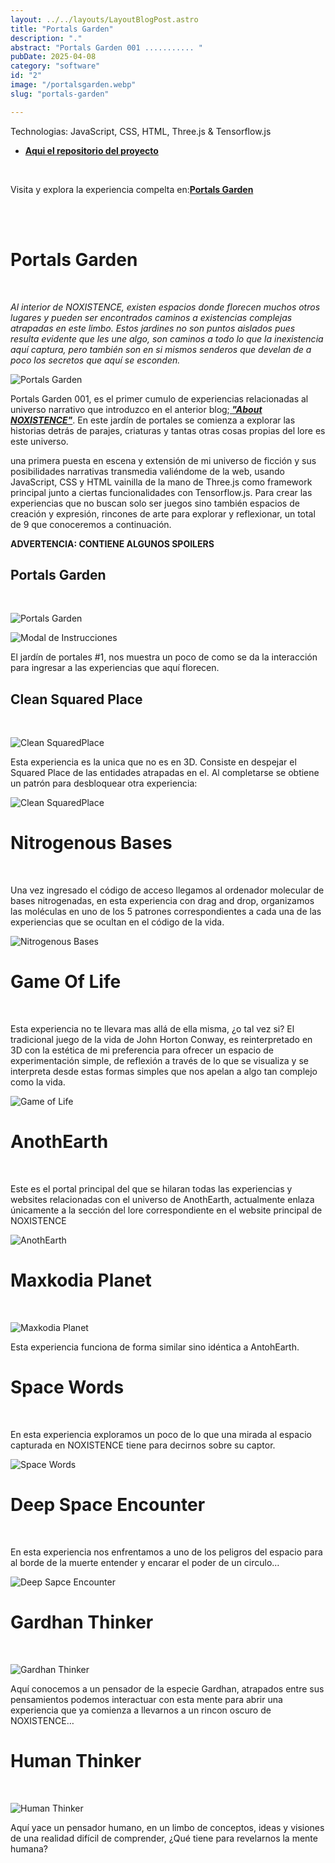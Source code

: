 ```yaml
---
layout: ../../layouts/LayoutBlogPost.astro
title: "Portals Garden"
description: "."
abstract: "Portals Garden 001 ........... "
pubDate: 2025-04-08
category: "software"
id: "2"
image: "/portalsgarden.webp"
slug: "portals-garden"

---
```


Technologias: JavaScript, CSS, HTML, Three.js & Tensorflow.js
* **[ Aqui el repositorio del proyecto](https://github.com/blackars/NOXISTENCE-PortalsGarden)**
<br>

Visita y explora la experiencia compelta en:**[Portals Garden](https://portalsgarden.netlify.app)**

<br>


<br>

# **Portals Garden**
<br>

_Al interior de NOXISTENCE, existen espacios donde florecen muchos otros lugares y pueden ser encontrados caminos a existencias complejas atrapadas en este limbo. Estos jardines no son puntos aislados pues resulta evidente que les une algo, son caminos a todo lo que la inexistencia aquí captura, pero también son en si mismos senderos que develan de a poco los secretos que aquí se esconden._ 
<br>

![Portals Garden](screenshots/portalsgarden/portalsgarden.png)
<br>

Portals Garden 001, es el primer cumulo de experiencias relacionadas al universo narrativo que introduzco en el anterior blog;**[ _"About NOXISTENCE"_](https://blackars.com/blog/post2)**. En este jardín de portales se comienza a explorar las historias detrás de parajes, criaturas y tantas otras cosas propias del lore es este universo. 

una primera puesta en escena y extensión de mi universo de ficción y sus  posibilidades narrativas transmedia valiéndome de la web, usando JavaScript, CSS y HTML vainilla de la mano de Three.js como framework principal junto a ciertas funcionalidades con Tensorflow.js. Para crear las experiencias que no buscan solo ser juegos sino también espacios de creación y expresión, rincones de arte para explorar y reflexionar, un total de 9 que conoceremos a continuación.
<br>

**ADVERTENCIA: CONTIENE ALGUNOS SPOILERS** 
<br>

## **Portals Garden**
<br>

![Portals Garden](screenshots/portalsgarden/portalsgarden.webp)
<br>

![Modal de Instrucciones](screenshots/portalsgarden/instructions.png)
<br>

El jardín de portales #1, nos muestra un poco de como se da la interacción para ingresar a las experiencias que aquí florecen.
<br>

## **Clean Squared Place**
<br>

![Clean SquaredPlace](screenshots/portalsgarden/cleansquaredplace.webp)
<br>

Esta experiencia es la unica que no es en 3D. Consiste en despejar el Squared Place de las entidades atrapadas en el. Al completarse se obtiene un patrón para desbloquear otra experiencia: 
<br>

![Clean SquaredPlace](screenshots/portalsgarden/cleansquaredplace2.png)
<br>

# **Nitrogenous Bases**
<br>

Una vez ingresado el código de acceso llegamos al ordenador molecular de bases nitrogenadas, en esta experiencia con drag and drop, organizamos las moléculas en uno de los 5 patrones correspondientes a cada una de las experiencias que se ocultan en el código de la vida.
<br>

![Nitrogenous Bases](screenshots/portalsgarden/nbases.webp)
<br>

# **Game Of Life**
<br>

Esta experiencia no te llevara mas allá de ella misma, ¿o tal vez si? El tradicional juego de la vida de John Horton Conway, es reinterpretado en 3D con la estética de mi preferencia para ofrecer un espacio de experimentación simple, de reflexión a través de lo que se visualiza y se interpreta desde estas formas simples que nos apelan a algo tan complejo como la vida. 
<br>

![Game of Life](screenshots/portalsgarden/gameoflife.webp)
<br>

# **AnothEarth**
<br>

Este es el portal principal del que se hilaran todas las experiencias y websites relacionadas con el universo de AnothEarth, actualmente enlaza únicamente a la sección del lore correspondiente en el website principal de NOXISTENCE
<br>

![AnothEarth](screenshots/portalsgarden/anothearth.webp)
<br>

# **Maxkodia Planet**
<br>

![Maxkodia Planet](screenshots/portalsgarden/maxkodia.webp)
<br>

Esta experiencia funciona de forma similar sino idéntica a AntohEarth. 
<br>

# **Space Words**
<br>

En esta experiencia exploramos un poco de lo que una mirada al espacio capturada en NOXISTENCE tiene para decirnos sobre su captor. 
<br>

![Space Words](screenshots/portalsgarden/spacewords.webp)
<br>

# **Deep Space Encounter**
<br>

En esta experiencia nos enfrentamos a uno de los peligros del espacio para al borde de la muerte entender y encarar el poder de un circulo… 
<br>

![Deep Sapce Encounter](screenshots/portalsgarden/deepspaceencounter.webp)
<br>

# **Gardhan Thinker**
<br>

![Gardhan Thinker](screenshots/portalsgarden/gardhanthinker.webp)
<br>

Aquí conocemos a un pensador de la especie Gardhan, atrapados entre sus pensamientos podemos interactuar con esta mente para abrir una experiencia que ya comienza a llevarnos a un rincon oscuro de NOXISTENCE…
<br>

# **Human Thinker**
<br>

![Human Thinker](screenshots/portalsgarden/humanthinker.webp)
<br>

Aquí yace un pensador humano, en un limbo de conceptos, ideas y visiones de una realidad difícil de comprender, ¿Qué tiene para revelarnos la mente humana?

<br>